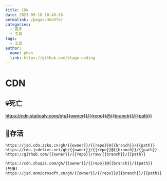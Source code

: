 ```yaml
---
title: CDN
date: 2023-09-18 10:48:18
permalink: /pages/3ed3fe/
categories:
  - 更多
  - 工具
tags:
  - 工具
author: 
  name: phan
  link: https://github.com/blage-coding
---
```

# CDN

## 💀死亡

~~https://cdn.staticaly.com/gh/{{owner}}/{{repo}}@{{branch}}/{{path}}~~

## 💪存活

```http
https://jsd.cdn.zzko.cn/gh/{{owner}}/{{repo}}@{{branch}}/{{path}}
https://cdn.jsdelivr.net/gh/{{owner}}/{{repo}}@{{branch}}/{{path}}
https://github.com/{{owner}}/{{repo}}/raw/{{branch}}/{{path}}

https://cdn.chuqis.com/gh/{{owner}}/{{repo}}@{{branch}}/{{path}}    (死慢)
https://jsd.onmicrosoft.cn/gh/{{owner}}/{{repo}}@{{branch}}/{{path}}
```



